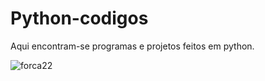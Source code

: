 # Python-codigos
Aqui encontram-se programas e projetos feitos em python.


![forca22](https://user-images.githubusercontent.com/90646140/162544428-186c77b7-cc9d-431f-906b-5aa200972b1a.png)
